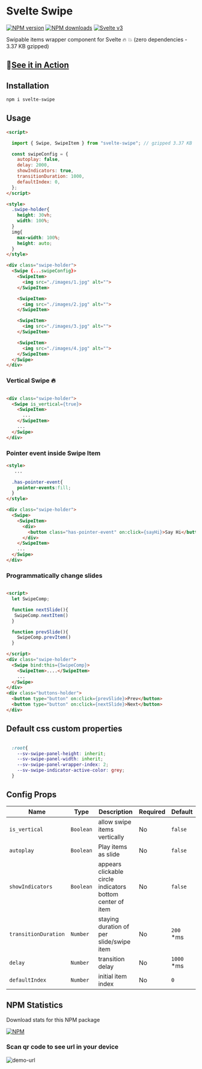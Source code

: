 # Svelte Swipe

[![NPM version](https://img.shields.io/npm/v/svelte-swipe.svg?style=flat)](https://www.npmjs.com/package/svelte-swipe) [![NPM downloads](https://img.shields.io/npm/dm/svelte-swipe.svg?style=flat)](https://www.npmjs.com/package/svelte-swipe) [![Svelte v3](https://img.shields.io/badge/svelte-v3-blueviolet.svg)](https://svelte.dev)

Swipable items wrapper component for Svelte :fire: :boom: (zero dependencies - 3.37 KB gzipped)

## 🚀[See it in Action](https://sharifclick.github.io/svelte-swipe/)

## Installation

```bash
npm i svelte-swipe
```

## Usage

```html
<script>

  import { Swipe, SwipeItem } from "svelte-swipe"; // gzipped 3.37 KB

  const swipeConfig = {
    autoplay: false,
    delay: 2000,
    showIndicators: true,
    transitionDuration: 1000,
    defaultIndex: 0,
  };
</script>

<style>
  .swipe-holder{
    height: 30vh;
    width: 100%;
  }
  img{
    max-width: 100%;
    height: auto;
  }
</style>

<div class="swipe-holder">
  <Swipe {...swipeConfig}>
    <SwipeItem>
      <img src="./images/1.jpg" alt="">
    </SwipeItem>

    <SwipeItem>
      <img src="./images/2.jpg" alt="">
    </SwipeItem>

    <SwipeItem>
      <img src="./images/3.jpg" alt="">
    </SwipeItem>

    <SwipeItem>
      <img src="./images/4.jpg" alt="">
    </SwipeItem>
  </Swipe>
</div>

```
### Vertical Swipe 🔥

```html

<div class="swipe-holder">
  <Swipe is_vertical={true}>
    <SwipeItem>
      ...
    </SwipeItem>
    ...
  </Swipe>
</div>
```

### Pointer event inside Swipe Item

```html
<style>
   ...

  .has-pointer-event{
    pointer-events:fill;
  }
</style>

<div class="swipe-holder">
  <Swipe>
    <SwipeItem>
      <div>
        <button class="has-pointer-event" on:click={sayHi}>Say Hi</button>
      </div>
    </SwipeItem>
    ...
  </Swipe>
</div>

```


### Programmatically change slides

```html

<script>
  let SwipeComp;

  function nextSlide(){
   SwipeComp.nextItem()
  }

  function prevSlide(){
    SwipeComp.prevItem()
  }

</script>
<div class="swipe-holder">
  <Swipe bind:this={SwipeComp}>
    <SwipeItem>....</SwipeItem>
    ...
  </Swipe>
</div>
<div class="buttons-holder">
  <button type="button" on:click={prevSlide}>Prev</button>
  <button type="button" on:click={nextSlide}>Next</button>
</div>
```


## Default css custom properties

```css

  :root{
    --sv-swipe-panel-height: inherit;
    --sv-swipe-panel-width: inherit;
    --sv-swipe-panel-wrapper-index: 2;
    --sv-swipe-indicator-active-color: grey;
  }

```

## Config Props

| Name | Type | Description | Required | Default |
| --- | --- | --- | --- | --- |
| `is_vertical` | `Boolean` | allow swipe items vertically | No | `false` |
| `autoplay` | `Boolean` | Play items as slide | No | `false` |
| `showIndicators` | `Boolean` | appears clickable circle indicators bottom center of item | No | `false` |
| `transitionDuration` | `Number` | staying duration of per slide/swipe item | No | `200` *ms |
| `delay` | `Number` | transition delay | No | `1000` *ms |
| `defaultIndex` | `Number` | initial item index | No |`0` |

## NPM Statistics

Download stats for this NPM package

[![NPM](https://nodei.co/npm/svelte-swipe.png)](https://nodei.co/npm/svelte-swipe/)

### Scan qr code to see url in your device

![demo-url](https://github.com/SharifClick/svelte-swipe/blob/master/docs/images/url-code.png)
